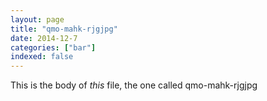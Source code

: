 ```yaml
---
layout: page
title: "qmo-mahk-rjgjpg"
date: 2014-12-7
categories: ["bar"]
indexed: false
---
```

This is the body of _this_ file, the one called qmo-mahk-rjgjpg
